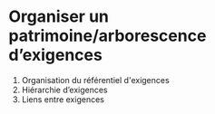 
# Organiser un patrimoine/arborescence d’exigences  

1. Organisation du référentiel d'exigences
2. Hiérarchie d’exigences
3. Liens entre exigences

<!--stackedit_data:
eyJoaXN0b3J5IjpbLTExMzA3OTEwOTMsMTYyMzg2MjgzMl19
-->
